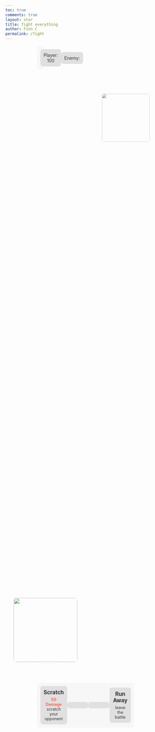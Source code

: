 ```yaml
---
toc: true
comments: true
layout: star
title: fight everything
author: Finn C
permalink: /fight
---
```

<style>
    .fight-container {
        display: flex;
        justify-content: space-around;
        align-items: flex-start; /* Align items to the top */
        margin-top: 50px;
    }

    .player-box,
    .enemy-box {
        width: 200px; /* Increased width */
        height: 200px; /* Increased height */
        border-radius: 8px;
        overflow: hidden;
        position: relative; /* Add position relative to allow absolute positioning */
    }

    .player-box img,
    .enemy-box img {
        width: 100%;
        height: 100%;
        object-fit: cover;
    }

    .controller {
        display: flex;
        justify-content: space-around;
        align-items: center;
        background-color: #f7f7f7;
        padding: 10px;
        border-radius: 8px;
        margin-top: 15px;
        margin-left: 100px;
        margin-right: 100px;
        transform: translateY(40vh); /* Move the player image down */
    }

    .move {
        background-color: #e0e0e0;
        color: #333;
        text-align: center;
        padding: 10px;
        border-radius: 8px;
        width: 150px;
        cursor: pointer;
        transition: background-color 0.3s;
    }

    .move:hover {
        background-color: #ccc;
    }

    h1 {
        margin: 0;
        font-size: 1.2em;
    }

    .player-box {
        margin-bottom: 50px; /* Add margin to push it down */
        transform: translateY(40vh); /* Move the player image down */
    }

    .enemy-box {
        order: 2; /* Order the enemy box to appear second */
        transform: scale(0.75); /* Make the enemy image a bit smaller */
    }

    p {
        margin: 5px 0 0;
        font-size: 0.9em;
    }

    b {
        color: #ff6347;
    }

    #response-box {
        color: white;
    }

    /* Shadow/platform effect */
    .player-box::after,
    .enemy-box::after {
        content: "";
        position: absolute;
        bottom: -10px;
        left: 0;
        width: 100%;
        height: 20px;
        background: rgba(255, 255, 255, 0.5);
        border-radius: 50%;
        z-index: -1;
        box-shadow: 0px 0px 10px 5px rgba(255, 255, 255, 0.5);
    }

    .health-box {
        display: flex;
        justify-content: space-around;
        align-items: center;
        background-color: #f7f7f7;
        padding: 10px;
        border-radius: 8px;
        margin-top: 15px;
        margin-left: 100px;
        margin-right: 75vw;
    }
</style>

<div id="response-box">
</div>

<div class="health-box">
    <div class="move" id="health">Player: 100</div>
    <div class="move" id="health">Enemy: </div>
</div>

<div class="fight-container">
    <div class="player-box">
        <img src="{{site.baseurl}}/images/player.png">
    </div>
    <div class="enemy-box">
        <img src="{{site.baseurl}}/images/enemy.png">
    </div>
</div>

<div class="controller">
    <div class="move" id="move1">
        <h1>Scratch</h1>
        <p><b>50 Damage</b> scratch your opponent</p>
    </div>
    <div class="move"></div>
    <div class="move"></div>
    <div class="move" id="run">
        <h1>Run Away</h1>
        <p>leave the battle</p>
    </div>
</div>

<script>
    document.getElementById("move1").addEventListener("click", Question);
    document.getElementById("run").addEventListener("click", Leave);
    let StartingHealth = 100;
    let health = 100;


    function Question() {
        var responseBox = document.getElementById("response-box");
        let question = "What kind of code looks like 0010110101110";
        let answer = "binary";

        let response = prompt(question.toLowerCase());
        if (response == answer) {
            responseBox.innerHTML = "You Win";
        } else {
            responseBox.innerHTML = "You Lose";
        }
    }

    function Leave() {
        if (health < StartingHealth / 2 ) {
            alert("Running Away Failed");
        }
    }
</script>